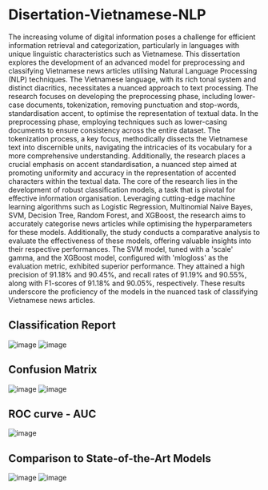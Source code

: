 # Disertation-Vietnamese-NLP
The increasing volume of digital information poses a challenge for efficient information retrieval and categorization, particularly in languages with unique linguistic characteristics such as Vietnamese. This dissertation explores the development of an advanced model for preprocessing and classifying Vietnamese news articles utilising Natural Language Processing (NLP) techniques. The Vietnamese language, with its rich tonal system and distinct diacritics, necessitates a nuanced approach to text processing. The research focuses on developing the preprocessing phase, including lower-case documents, tokenization, removing punctuation and stop-words, standardisation accent, to optimise the representation of textual data. In the preprocessing phase, employing techniques such as lower-casing documents to ensure consistency across the entire dataset. The tokenization process, a key focus, methodically dissects the Vietnamese text into discernible units, navigating the intricacies of its vocabulary for a more comprehensive understanding. Additionally, the research places a crucial emphasis on accent standardisation, a nuanced step aimed at promoting uniformity and accuracy in the representation of accented characters within the textual data. 
The core of the research lies in the development of robust classification models, a task that is pivotal for effective information organisation. Leveraging cutting-edge machine learning algorithms such as Logistic Regression, Multinomial Naive Bayes, SVM, Decision Tree,  Random Forest, and XGBoost, the research aims to accurately categorise news articles while optimising the hyperparameters for these models. Additionally, the study conducts a comparative analysis to evaluate the effectiveness of these models, offering valuable insights into their respective performances.
The SVM model, tuned with a 'scale' gamma, and the XGBoost model, configured with 'mlogloss' as the evaluation metric, exhibited superior performance. They attained a high precision of 91.18% and 90.45%, and recall rates of 91.19% and 90.55%, along with F1-scores of 91.18% and 90.05%, respectively. These results underscore the proficiency of the models in the nuanced task of classifying Vietnamese news articles.
## Classification Report
![image](https://github.com/MinaNguyen99/Disertation-Vietnamese-NLP/assets/56227298/c85c45aa-4a15-4ff6-9d7c-8daf107eb4ad)
![image](https://github.com/MinaNguyen99/Disertation-Vietnamese-NLP/assets/56227298/0284f3e1-2058-4b09-b477-d689b5edb5f5)

## Confusion Matrix
![image](https://github.com/MinaNguyen99/Disertation-Vietnamese-NLP/assets/56227298/ee32864e-8fb5-442a-afba-90383308b54f)
![image](https://github.com/MinaNguyen99/Disertation-Vietnamese-NLP/assets/56227298/ad904f57-6e1e-4d4d-8926-479bc6362a65)

## ROC curve - AUC
![image](https://github.com/MinaNguyen99/Disertation-Vietnamese-NLP/assets/56227298/91cff52d-66d2-40d6-8960-22ab9bf6fa3c)

## Comparison to State-of-the-Art Models
![image](https://github.com/MinaNguyen99/Disertation-Vietnamese-NLP/assets/56227298/5b35e8e4-b193-4ff7-ab1c-e178eba719fa)
![image](https://github.com/MinaNguyen99/Disertation-Vietnamese-NLP/assets/56227298/0b9fa0c9-d79b-48d5-83e9-2abfdf6bd4e4)




